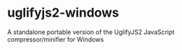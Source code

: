 uglifyjs2-windows
=================

A standalone portable version of the UglifyJS2 JavaScript compressor/minifier for Windows
